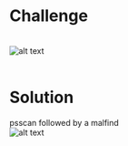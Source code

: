 # Challenge #
<br>![alt text](https://github.com/bzyo/CTFs/blob/master/2018/otter_ctf/memory_forensics/imgs/mem_forensics007-1.png)
<br><br>
# Solution #
psscan followed by a malfind
<br>![alt text](https://github.com/bzyo/CTFs/blob/master/2018/otter_ctf/memory_forensics/imgs/mem_forensics007-2.png)
